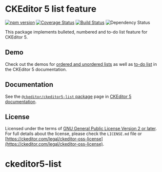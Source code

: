 CKEditor 5 list feature
========================================

[![npm version](https://badge.fury.io/js/%40ckeditor%2Fckeditor5-list.svg)](https://www.npmjs.com/package/@ckeditor/ckeditor5-list)
[![Coverage Status](https://coveralls.io/repos/github/ckeditor/ckeditor5/badge.svg?branch=master)](https://coveralls.io/github/ckeditor/ckeditor5?branch=master)
[![Build Status](https://travis-ci.com/ckeditor/ckeditor5.svg?branch=master)](https://app.travis-ci.com/github/ckeditor/ckeditor5)
![Dependency Status](https://img.shields.io/librariesio/release/npm/@ckeditor/ckeditor5-list)

This package implements bulleted, numbered and to-do list feature for CKEditor 5.

## Demo

Check out the demos for [ordered and unordered lists](https://ckeditor.com/docs/ckeditor5/latest/features/lists/lists.html#demo) as well as [to-do list](https://ckeditor.com/docs/ckeditor5/latest/features/lists/todo-lists.html#demo) in the CKEditor 5 documentation.

## Documentation

See the [`@ckeditor/ckeditor5-list` package](https://ckeditor.com/docs/ckeditor5/latest/api/list.html) page in [CKEditor 5 documentation](https://ckeditor.com/docs/ckeditor5/latest/).

## License

Licensed under the terms of [GNU General Public License Version 2 or later](http://www.gnu.org/licenses/gpl.html). For full details about the license, please check the `LICENSE.md` file or [https://ckeditor.com/legal/ckeditor-oss-license](https://ckeditor.com/legal/ckeditor-oss-license).
# ckeditor5-list
